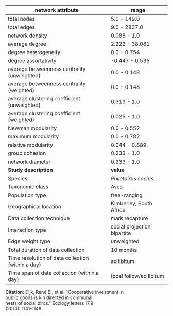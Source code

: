 network attribute|range
---|---
total nodes|5.0 - 149.0
total edges|9.0 - 2837.0
network density|0.088 - 1.0
average degree|2.222 - 38.081
degree heterogeneity|0.0 - 0.754
degree assortativity|-0.447 - 0.535
average betweenness centrality (unweighted)|0.0 - 0.148
average betweenness centrality (weighted)|0.0 - 0.148
average clustering coefficient (unweighted)|0.319 - 1.0
average clustering coefficient (weighted)|0.025 - 1.0
Newman modularity|0.0 - 0.552
maximum modularity|0.0 - 0.782
relative modularity|0.044 - 0.889
group cohesion|0.233 - 1.0
network diameter|0.233 - 1.0
**Study description**|**value**
Species|*Philetairus socius*
Taxonomic class|Aves
Population type|free-ranging
Geographical location|Kimberley, South Africa
Data collection technique|mark recapture
Interaction type|social projection bipartite
Edge weight type|unweighted
Total duration of data collection|10 months
Time resolution of data collection (within a day)|ad libitum
Time span of data collection (within a day)|focal follow/ad libitum
**Citation**: Dijk, René E., et al. "Cooperative investment in <br> public goods is kin directed in communal <br> nests of social birds." Ecology letters 17.9 <br> (2014): 1141-1148.